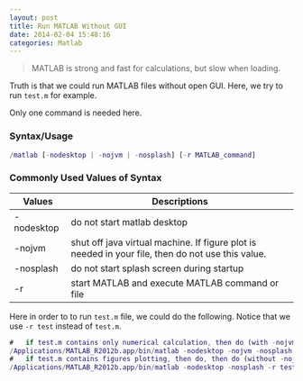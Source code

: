 ```yaml
---
layout: post
title: Run MATLAB Without GUI
date: 2014-02-04 15:48:16
categories: Matlab
---
```


> MATLAB is strong and fast for calculations, but slow when loading.

Truth is that we could run MATLAB files without open GUI. Here, we try to run `test.m` for example.

Only one command is needed here.

### Syntax/Usage

```matlab
/matlab [-nodesktop | -nojvm | -nosplash] [-r MATLAB_command]
```

### Commonly Used Values of Syntax

| Values | Descriptions |
| ------ | ------------ |
| -nodesktop | do not start matlab desktop |
| -nojvm | shut off java virtual machine. If figure plot is needed in your file, then do not use this value. |
| -nosplash | do not start splash screen during startup |
| -r | start MATLAB and execute MATLAB command or file |

Here in order to to run `test.m` file, we could do the following. Notice that we use `-r test` instead of `test.m`.

```matlab
#   if test.m contains only numerical calculation, then do (with -nojvm)
/Applications/MATLAB_R2012b.app/bin/matlab -nodesktop -nojvm -nosplash -r test
#   if test.m contains figures plotting, then do, then do (without -nojvm)
/Applications/MATLAB_R2012b.app/bin/matlab -nodesktop -nosplash -r test
```
